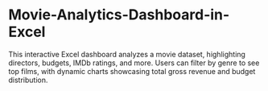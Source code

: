 # Movie-Analytics-Dashboard-in-Excel
This interactive Excel dashboard analyzes a movie dataset, highlighting directors, budgets, IMDb ratings, and more. Users can filter by genre to see top films, with dynamic charts showcasing total gross revenue and budget distribution.
